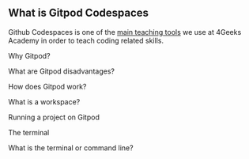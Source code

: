 ## What is Gitpod Codespaces

Github Codespaces is one of the [main teaching tools](/lesson/4geeks-teaching-tools) we use at 4Geeks Academy in order to teach coding related skills.

Why Gitpod?

What are Gitpod disadvantages?

How does Gitpod work?

What is a workspace?

Running a project on Gitpod

The terminal

What is the terminal or command line?
